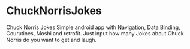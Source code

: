 # ChuckNorrisJokes
Chuck Norris Jokes
Simple android app with Navigation, Data Binding, Courutines, Moshi and retrofit.
Just input how many Jokes about Chuck Norris do you want to get and laugh.
